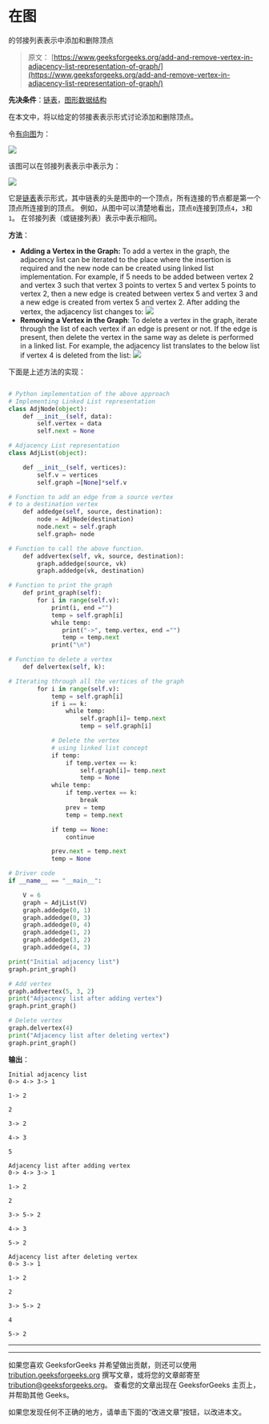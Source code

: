 # 在图

的邻接列表表示中添加和删除顶点

> 原文： [https://www.geeksforgeeks.org/add-and-remove-vertex-in-adjacency-list-representation-of-graph/](https://www.geeksforgeeks.org/add-and-remove-vertex-in-adjacency-list-representation-of-graph/)

**先决条件**：[链表](http://www.geeksforgeeks.org/data-structures/linked-list/)，[图形数据结构](https://www.geeksforgeeks.org/graph-data-structure-and-algorithms/)

在本文中，将以给定的邻接表表示形式讨论添加和删除顶点。

令[有向图](https://www.geeksforgeeks.org/graph-data-structure-and-algorithms/)为：

![](img/54a43e5a997703c686d84f6baf94afea.png)

该图可以在邻接列表表示中表示为：

![](img/ea409aaf911e201e5a0681c4f239d8fe.png)

它是[链表](http://www.geeksforgeeks.org/data-structures/linked-list/)表示形式，其中链表的头是图中的一个顶点，所有连接的节点都是第一个顶点所连接到的顶点。 例如，从图中可以清楚地看出，顶点`0`连接到顶点`4`，`3`和`1`。 在邻接列表（或链接列表）表示中表示相同。

**方法**：

*   **Adding a Vertex in the Graph:** To add a vertex in the graph, the adjacency list can be iterated to the place where the insertion is required and the new node can be created using linked list implementation. For example, if 5 needs to be added between vertex 2 and vertex 3 such that vertex 3 points to vertex 5 and vertex 5 points to vertex 2, then a new edge is created between vertex 5 and vertex 3 and a new edge is created from vertex 5 and vertex 2\. After adding the vertex, the adjacency list changes to:
    ![](img/a41d00ebf877564af49f853196be553b.png)
*   **Removing a Vertex in the Graph**: To delete a vertex in the graph, iterate through the list of each vertex if an edge is present or not. If the edge is present, then delete the vertex in the same way as delete is performed in a linked list. For example, the adjacency list translates to the below list if vertex 4 is deleted from the list:
    ![](img/c36f14798e774c10b3567b6bf6248d2c.png)

下面是上述方法的实现：

```py

# Python implementation of the above approach 
# Implementing Linked List representation 
class AdjNode(object): 
    def __init__(self, data): 
        self.vertex = data 
        self.next = None

# Adjacency List representation 
class AdjList(object): 

    def __init__(self, vertices): 
        self.v = vertices 
        self.graph =[None]*self.v 

# Function to add an edge from a source vertex  
# to a destination vertex 
    def addedge(self, source, destination): 
        node = AdjNode(destination) 
        node.next = self.graph 
        self.graph= node 

# Function to call the above function. 
    def addvertex(self, vk, source, destination): 
        graph.addedge(source, vk)  
        graph.addedge(vk, destination) 

# Function to print the graph 
    def print_graph(self): 
        for i in range(self.v): 
            print(i, end ="") 
            temp = self.graph[i] 
            while temp: 
               print("->", temp.vertex, end ="") 
               temp = temp.next
            print("\n") 

# Function to delete a vertex 
    def delvertex(self, k): 

# Iterating through all the vertices of the graph 
        for i in range(self.v): 
            temp = self.graph[i] 
            if i == k: 
                while temp: 
                    self.graph[i]= temp.next
                    temp = self.graph[i] 

            # Delete the vertex  
            # using linked list concept         
            if temp: 
                if temp.vertex == k: 
                    self.graph[i]= temp.next
                    temp = None
            while temp: 
                if temp.vertex == k: 
                    break
                prev = temp 
                temp = temp.next

            if temp == None: 
                continue

            prev.next = temp.next
            temp = None

# Driver code 
if __name__ == "__main__": 

    V = 6
    graph = AdjList(V)  
    graph.addedge(0, 1) 
    graph.addedge(0, 3) 
    graph.addedge(0, 4) 
    graph.addedge(1, 2) 
    graph.addedge(3, 2) 
    graph.addedge(4, 3) 

print("Initial adjacency list") 
graph.print_graph()  

# Add vertex 
graph.addvertex(5, 3, 2) 
print("Adjacency list after adding vertex") 
graph.print_graph()  

# Delete vertex 
graph.delvertex(4) 
print("Adjacency list after deleting vertex") 
graph.print_graph() 

```

**输出**：

```
Initial adjacency list
0-> 4-> 3-> 1

1-> 2

2

3-> 2

4-> 3

5

Adjacency list after adding vertex
0-> 4-> 3-> 1

1-> 2

2

3-> 5-> 2

4-> 3

5-> 2

Adjacency list after deleting vertex
0-> 3-> 1

1-> 2

2

3-> 5-> 2

4

5-> 2

```


* * *

* * *

如果您喜欢 GeeksforGeeks 并希望做出贡献，则还可以使用 [tribution.geeksforgeeks.org](https://contribute.geeksforgeeks.org/) 撰写文章，或将您的文章邮寄至 tribution@geeksforgeeks.org。 查看您的文章出现在 GeeksforGeeks 主页上，并帮助其他 Geeks。

如果您发现任何不正确的地方，请单击下面的“改进文章”按钮，以改进本文。